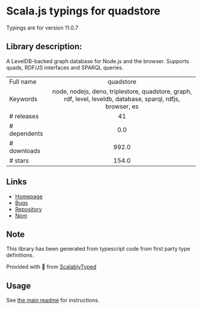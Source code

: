 
# Scala.js typings for quadstore

Typings are for version 11.0.7

## Library description:
A LevelDB-backed graph database for Node.js and the browser. Supports quads, RDF/JS interfaces and SPARQL queries.

|                    |                 |
| ------------------ | :-------------: |
| Full name          | quadstore |
| Keywords           | node, nodejs, deno, triplestore, quadstore, graph, rdf, level, leveldb, database, sparql, rdfjs, browser, es |
| # releases         | 41 |
| # dependents       | 0.0 |
| # downloads        | 992.0 |
| # stars            | 154.0 |

## Links
- [Homepage](https://github.com/belayeng/quadstore)
- [Bugs](https://github.com/belayeng/quadstore/issues)
- [Repository](https://github.com/belayeng/quadstore)
- [Npm](https://www.npmjs.com/package/quadstore)
    


## Note
This library has been generated from typescript code from first party type definitions.

Provided with :purple_heart: from [ScalablyTyped](https://github.com/oyvindberg/ScalablyTyped)

## Usage
See [the main readme](../../readme.md) for instructions.


